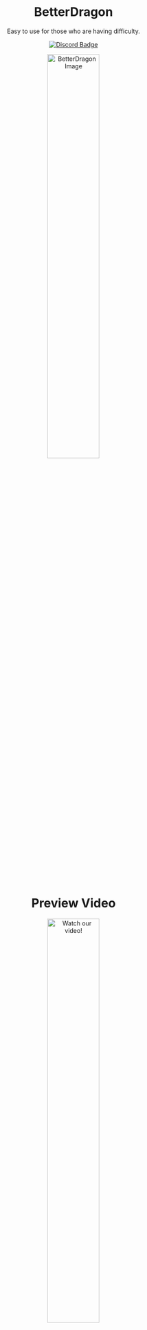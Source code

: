 <h1 align="center">
  BetterDragon
</h1>
<p align="center">  
  Easy to use for those who are having difficulty.
</p>
<p align="center">
  <a href="https://discord.gg/E5sHNCQGPe">
    <img src="https://img.shields.io/discord/1173195579736723496?color=brightgreen&logo=discord" alt="Discord Badge">
  </a>
</p>
  
<p align="center">
  <img src="https://github.com/user-attachments/assets/d8afbb3d-0050-4008-83c4-217d22fd8f61" width="49%" alt="BetterDragon Image" />
</p>
<h1 align="center">
  Preview Video
</h1>
<p align="center">
  <a href="https://www.youtube.com/watch?v=cLPyU2kIe_U" target="_blank">
    <img src="https://github.com/user-attachments/assets/8f2c3e6e-b34b-4626-b2a6-3ef4343789fc" width="49%" alt="Watch our video!"/>
  </a>
</p>





## ENCOUNTERING "FindFirstFileW failed" ERROR? FIX IT NOW 💣

Getting a "FindFirstFileW failed: error [00000002]" message? Your antivirus might be blocking the file. Here's the fix:

#Temporarily Disable Antivirus:

1. Find your antivirus icon (usually bottom-right of your screen).
2. Right-click and choose to disable "Real-time Protection," "Virus Shield," or "Auto-Protect" (or similar) for a short time (15 mins - 1 hour).

#Redownload the File:

1. Go back to the website where you originally downloaded it.
2. Download it again.

#Immediately Re-Enable Antivirus!

1. Turn your antivirus back ON as soon as the download finishes. Don't browse the internet while it's off!
2. Right-click the downloaded file and choose "Scan for viruses" (if it doesn't scan automatically).

#Try Running the Program:

 1. If the scan is clean, it should work now.

# Still Not Working?

1. Add an exception: Tell your antivirus to ignore this specific file (check your antivirus's instructions on how to do this).
2. Contact the software developer: They might know about the issue and have a solution.

Keep your antivirus on for safety, only disable it briefly when needed!


## Useful Links:
- Discord: [KrazzyPH Community Discord Server](https://discord.gg/E5sHNCQGPe)
- Big thank you to YSS and the admins, and here is their Discord: [YSS Community Discord Server](https://discord.com/invite/yss)

## Don't Forget ⚠︎
- I can't publish the source code of my BetterDragon Launcher yet, but I will release it soon.
